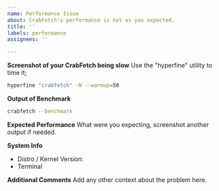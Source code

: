```yaml
---
name: Performance Issue
about: CrabFetch's performance is not as you expected.
title: ''
labels: performance
assignees: ''

---
```


**Screenshot of your CrabFetch being slow**
Use the "hyperfine" utility to time it;
```bash
hyperfine "crabfetch" -N --warmup=50
```

**Output of Benchmark**
```bash
crabfetch --benchmark
```

**Expected Performance**
What were you expecting, screenshot another output if needed.


**System Info**
 - Distro / Kernel Version: 
 - Terminal

**Additional Comments**
Add any other context about the problem here.
